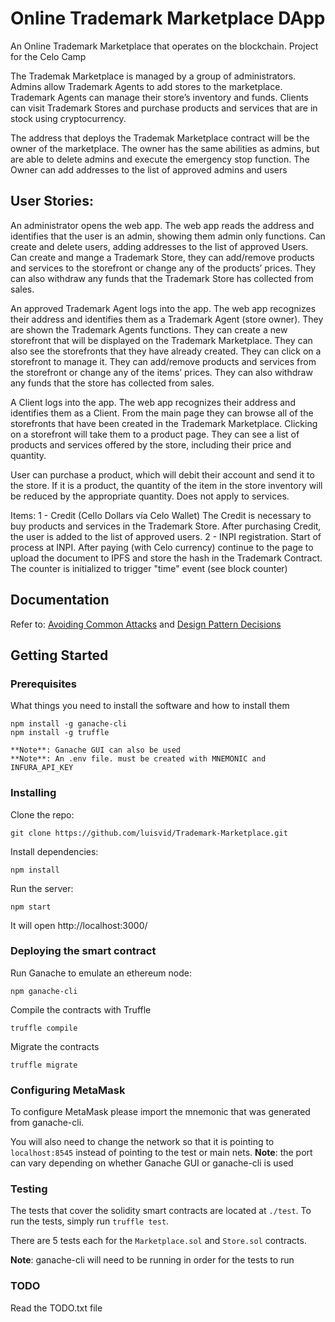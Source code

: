 
# Online Trademark Marketplace DApp

An Online Trademark Marketplace that operates on the blockchain.
Project for the Celo Camp

The Trademak Marketplace is managed by a group of administrators. Admins allow Trademark Agents to add stores to the marketplace. Trademark Agents can manage their store’s inventory and funds. Clients can visit Trademark Stores and purchase products and services that are in stock using cryptocurrency.

The address that deploys the Trademak Marketplace contract will be the owner of the marketplace. The owner has the same abilities as admins, but are able to delete admins and execute the emergency stop function. 
The Owner can add addresses to the list of approved admins and users

## User Stories:

An administrator opens the web app. The web app reads the address and identifies that the user is an admin, showing them admin only functions. Can create and delete users, adding addresses to the list of approved Users. Can create and mange a Trademark Store, they can add/remove products and services to the storefront or change any of the products’ prices. 
They can also withdraw any funds that the Trademark Store has collected from sales.

An approved Trademark Agent logs into the app. The web app recognizes their address and identifies them as a Trademark Agent (store owner). They are shown the Trademark Agents functions. They can create a new storefront that will be displayed on the Trademark Marketplace. They can also see the storefronts that they have already created. They can click on a storefront to manage it. They can add/remove products and services from the storefront or change any of the items’ prices. They can also withdraw any funds that the store has collected from sales.

A Client logs into the app. The web app recognizes their address and identifies them as a Client. From the main page they can browse all of the storefronts that have been created in the Trademark Marketplace. Clicking on a storefront will take them to a product page. They can see a list of products and services offered by the store, including their price and quantity. 

User can purchase a product, which will debit their account and send it to the store. If it is a product, the quantity of the item in the store inventory will be reduced by the appropriate quantity. Does not apply to services.

Items: 
1 - Credit (Cello Dollars vía Celo Wallet) The Credit is necessary to buy products and services in the  Trademark Store. After purchasing Credit, the user is added to the list of approved users.
2 - INPI registration. Start of process at INPI. After paying (with Celo currency) continue to the page to upload the document to IPFS and store the hash in the Trademark Contract. The counter is initialized to trigger "time" event (see block counter)


## Documentation 

Refer to:
[Avoiding Common Attacks](https://github.com/luisvid/Trademark-Marketplace/blob/master/avoiding_common_attacks.md) 
and
[Design Pattern Decisions](https://github.com/luisvid/Trademark-Marketplace/blob/master/design_pattern_desicions.md)

## Getting Started


### Prerequisites

What things you need to install the software and how to install them

    npm install -g ganache-cli
    npm install -g truffle
    
    **Note**: Ganache GUI can also be used
    **Note**: An .env file. must be created with MNEMONIC and INFURA_API_KEY

### Installing

Clone the repo:

    git clone https://github.com/luisvid/Trademark-Marketplace.git

Install dependencies:

    npm install

Run the server:

    npm start

It will open http://localhost:3000/

### Deploying the smart contract
Run Ganache to emulate an ethereum node:

    npm ganache-cli

Compile the contracts with Truffle

    truffle compile

Migrate the contracts

    truffle migrate

### Configuring MetaMask
To configure MetaMask please import the mnemonic that was generated from ganache-cli.

You will also need to change the network so that it is pointing to `localhost:8545` instead of pointing to the test or main nets.
**Note**: the port can vary depending on whether Ganache GUI or ganache-cli is used

### Testing
The tests that cover the solidity smart contracts are located at `./test`. To run the tests, simply run `truffle test`.

There are 5 tests each for the `Marketplace.sol` and `Store.sol` contracts.

**Note**: ganache-cli will need to be running in order for the tests to run

### TODO
Read the TODO.txt file
